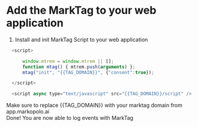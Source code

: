 # Add the MarkTag to your web application

1. Install and init MarkTag Script to your web application

```js
  <script>

	  window.mtrem = window.mtrem || [];
	  function mtag() { mtrem.push(arguments) };
	  mtag("init", "{{TAG_DOMAIN}}", {"consent":true});

  </script>

  <script async type="text/javascript" src="{{TAG_DOMAIN}}/script" />
```
Make sure to replace {{TAG_DOMAIN}} with your marktag domain from app.markopolo.ai  
Done! You are now able to log events with MarkTag
